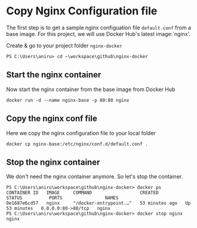 # Copy Nginx Configuration file 
The first step is to get a sample nginx configuation file `default.conf` from a base image. For this project, we will use Docker Hub's latest image:`nginx'.

Create & go to your project folder `nginx-docker` 
```
PS C:\Users\aniru> cd ~\workspace\github\nginx-docker
```

## Start the nginx container
Now start the nginx container from the base image from Docker Hub
```
docker run -d --name nginx-base -p 80:80 nginx
```

## Copy the nginx conf file
Here we copy the nginx configuration file to your local folder 
```
docker cp nginx-base:/etc/nginx/conf.d/default.conf .
```

## Stop the nginx container
We don't need the nginx container anymore. So let's stop the container. 
```
PS C:\Users\aniru\workspace\github\nginx-docker> docker ps
CONTAINER ID   IMAGE     COMMAND                  CREATED          STATUS          PORTS                NAMES      
0e1687e6cd57   nginx     "/docker-entrypoint.…"   53 minutes ago   Up 53 minutes   0.0.0.0:80->80/tcp   nginx      
PS C:\Users\aniru\workspace\github\nginx-docker> docker stop nginx
nginx
```